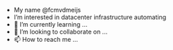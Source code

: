 - My name @fcmvdmeijs
- I’m interested in datacenter infrastructure automating
- 🌱 I’m currently learning ...
- 💞️ I’m looking to collaborate on ...
- 📫 How to reach me ...

<!---
fcmvdmeijs/fcmvdmeijs is a ✨ special ✨ repository because its `README.md` (this file) appears on your GitHub profile.
You can click the Preview link to take a look at your changes.
--->
